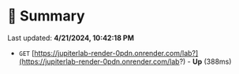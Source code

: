# 📖 Summary
Last updated: **4/21/2024, 10:42:18 PM**

- `GET` [https://jupiterlab-render-0pdn.onrender.com/lab?](https://jupiterlab-render-0pdn.onrender.com/lab?) - **Up** (388ms)
